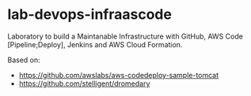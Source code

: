 # lab-devops-infraascode
Laboratory to build a Maintanable Infrastructure with GitHub, AWS Code [Pipeline;Deploy], Jenkins and AWS Cloud Formation.

Based on:
* https://github.com/awslabs/aws-codedeploy-sample-tomcat
* https://github.com/stelligent/dromedary

